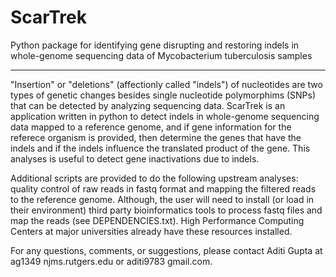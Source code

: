 # ScarTrek
Python package for identifying gene disrupting and restoring indels in whole-genome sequencing data of Mycobacterium tuberculosis samples


-----------------------------------------------------------------------------------------

"Insertion" or "deletions" (affectionly called "indels") of nucleotides are two types of genetic changes besides 
single nucleotide polymorphims (SNPs) that can be detected by analyzing sequencing data. ScarTrek is an application
written in python to detect indels in whole-genome sequencing data mapped to a reference genome, and if gene information
for the referece organism is provided, then determine the genes that have the indels and if the indels influence the 
translated product of the gene. This analyses is useful to detect gene inactivations due to indels.

Additional scripts are provided to do the following upstream analyses: quality control of raw reads in fastq format and mapping the filtered reads to the reference genome. Although, the user will need to install (or load in their environment) third party bioinformatics tools to process fastq files and map the reads (see DEPENDENCIES.txt). High Performance Computing Centers at major universities already have these resources installed.

For any questions, comments, or suggestions, please contact Aditi Gupta at ag1349 <at> njms.rutgers.edu or aditi9783 <at> gmail.com.
